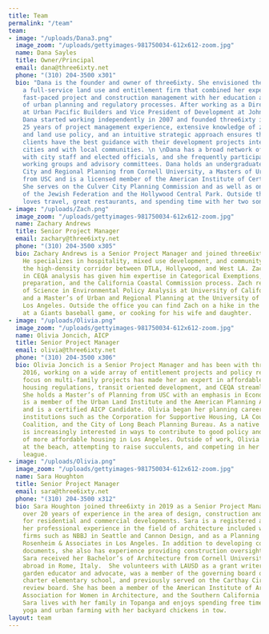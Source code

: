 ```yaml
---
title: Team
permalink: "/team"
team:
- image: "/uploads/Dana3.png"
  image_zoom: "/uploads/gettyimages-981750034-612x612-zoom.jpg"
  name: Dana Sayles
  title: Owner/Principal
  email: dana@three6ixty.net
  phone: "(310) 204-3500 x301"
  bio: "Dana is the founder and owner of three6ixty. She envisioned the company as
    a full-service land use and entitlement firm that combined her experience with
    fast-paced project and construction management with her education and knowledge
    of urban planning and regulatory processes. After working as a Director of Development
    at Urban Pacific Builders and Vice President of Development at John Laing Homes,
    Dana started working independently in 2007 and founded three6ixty in 2012.  Dana’s
    25 years of project management experience, extensive knowledge of zoning code
    and land use policy, and an intuitive strategic approach ensures that three6ixty
    clients have the best guidance with their development projects internally, with
    cities and with local communities. \n \nDana has a broad network of relationships
    with city staff and elected officials, and she frequently participates with policy
    working groups and advisory committees. Dana holds an undergraduate degree in
    City and Regional Planning from Cornell University, a Masters of Urban Planning
    from USC and is a licensed member of the American Institute of Certified Planners.
    She serves on the Culver City Planning Commission and as well as on the boards
    of the Jewish Federation and the Hollywood Central Park. Outside the office, Dana
    loves travel, great restaurants, and spending time with her two sons."
- image: "/uploads/Zach.png"
  image_zoom: "/uploads/gettyimages-981750034-612x612-zoom.jpg"
  name: Zachary Andrews
  title: Senior Project Manager
  email: zachary@three6ixty.net
  phone: "(310) 204-3500 x305"
  bio: Zachary Andrews is a Senior Project Manager and joined three6ixty in 2015.
    He specializes in hospitality, mixed use development, and community outreach in
    the high-density corridor between DTLA, Hollywood, and West LA. Zach’s background
    in CEQA analysis has given him expertise in Categorical Exemptions, MND and EIR
    preparation, and the California Coastal Commission process. Zach received a Bachelor’s
    of Science in Environmental Policy Analysis at University of California, Davis
    and a Master’s of Urban and Regional Planning at the University of California,
    Los Angeles. Outside the office you can find Zach on a hike in the mountains,
    at a Giants baseball game, or cooking for his wife and daughter.
- image: "/uploads/Olivia.png"
  image_zoom: "/uploads/gettyimages-981750034-612x612-zoom.jpg"
  name: Olivia Joncich, AICP
  title: Senior Project Manager
  email: olivia@three6ixty.net
  phone: "(310) 204-3500 x306"
  bio: Olivia Joncich is a Senior Project Manager and has been with three6ixty since
    2016, working on a wide array of entitlement projects and policy research. Olivia’s
    focus on multi-family projects has made her an expert in affordable and supportive
    housing regulations, transit oriented development, and CEQA streamlining legislation.
    She holds a Master’s of Planning from USC with an emphasis in Economic Development,
    is a member of the Urban Land Institute and the American Planning Association,
    and is a certified AICP Candidate. Olivia began her planning career with notable
    institutions such as the Corporation for Supportive Housing, LA County Bicycle
    Coalition, and the City of Long Beach Planning Bureau. As a native Angeleno, she
    is increasingly interested in ways to contribute to good policy and the production
    of more affordable housing in Los Angeles. Outside of work, Olivia enjoys being
    at the beach, attempting to raise succulents, and competing in her local bowling
    league.
- image: "/uploads/Olivia.png"
  image_zoom: "/uploads/gettyimages-981750034-612x612-zoom.jpg"
  name: Sara Houghton
  title: Senior Project Manager
  email: sara@three6ixty.net
  phone: "(310) 204-3500 x312"
  bio: Sara Houghton joined three6ixty in 2019 as a Senior Project Manager and has
    over 20 years of experience in the area of design, construction and land-use entitlements
    for residential and commercial developments. Sara is a registered architect and
    her professional experience in the field of architecture included working at international
    firms such as NBBJ in Seattle and Cannon Design, and as a Planning Associate at
    Rosenheim & Associates in Los Angeles. In addition to developing construction
    documents, she also has experience providing construction oversight services.
    Sara received her Bachelor’s of Architecture from Cornell University and studied
    abroad in Rome, Italy.  She volunteers with LAUSD as a grant writer and schoolyard
    garden educator and advocate, was a member of the governing board of her neighborhood
    charter elementary school, and previously served on the Carthay Circle HPOZ design
    review board. She has been a member of the American Institute of Architects, the
    Association for Women in Architecture, and the Southern California Mediation Association.
    Sara lives with her family in Topanga and enjoys spending free time practicing
    yoga and urban farming with her backyard chickens in tow.
layout: team
---
```


